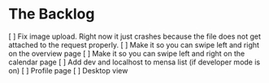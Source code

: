 # The Backlog

[ ] Fix image upload. Right now it just crashes because the file does not get attached to the request properly.
[ ] Make it so you can swipe left and right on the overview page
[ ] Make it so you can swipe left and right on the calendar page
[ ] Add dev and localhost to mensa list (if developer mode is on)
[ ] Profile page
[ ] Desktop view